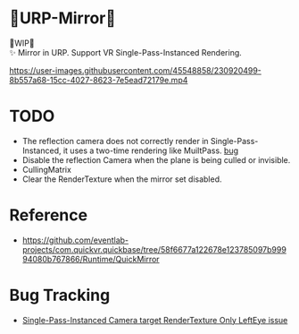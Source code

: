 # 🚧URP-Mirror🚧
🚧WIP🚧  
✨ Mirror in URP. Support VR Single-Pass-Instanced Rendering.

  https://user-images.githubusercontent.com/45548858/230920499-8b557a68-15cc-4027-8623-7e5ead72179e.mp4
# TODO 
- The reflection camera does not correctly render in Single-Pass-Instanced, it uses a two-time rendering like MuiltPass. [bug](#bug-tracking)
- Disable the reflection Camera when the plane is being culled or invisible.
- CullingMatrix
- Clear the RenderTexture when the mirror set disabled.
# Reference
- https://github.com/eventlab-projects/com.quickvr.quickbase/tree/58f6677a122678e123785097b99994080b767866/Runtime/QuickMirror
# Bug Tracking
- [Single-Pass-Instanced Camera target RenderTexture Only LeftEye issue](https://issuetracker.unity3d.com/issues/xrsdk-urp-camera-with-a-rendertexture-does-not-render-in-stereo-in-spi-slash-multiview)
